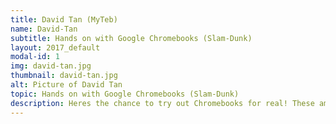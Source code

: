 ```yaml
---
title: David Tan (MyTeb)
name: David-Tan
subtitle: Hands on with Google Chromebooks (Slam-Dunk)
layout: 2017_default
modal-id: 1
img: david-tan.jpg
thumbnail: david-tan.jpg
alt: Picture of David Tan
topic: Hands on with Google Chromebooks (Slam-Dunk)
description: Heres the chance to try out Chromebooks for real! These amazing Google designed laptops are perfect for schools and classrooms. Come try one out for real and find out why over 58% of US schools choose Chromebooks over other platforms!
---
```

